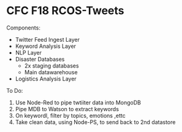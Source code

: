 # CFC F18 RCOS-Tweets 

Components:

- Twitter Feed Ingest Layer
- Keyword Analysis Layer
- NLP Layer 
- Disaster Databases
  - 2x staging databases
  - Main datawarehouse
- Logistics Analysis Layer


To Do: 
1. Use Node-Red to pipe twtiiter data into MongoDB
2. Pipe MDB to Watson to extract keywords
3. On keywordl, filter by topics, emotions ,ettc
4. Take clean data, using Node-PS, to send back to 2nd datastore
